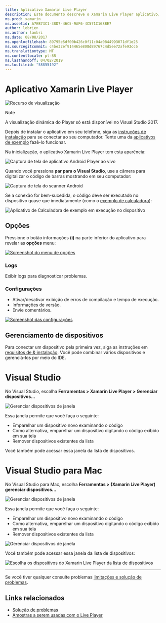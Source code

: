 ```yaml
---
title: Aplicativo Xamarin Live Player
description: Este documento descreve o Xamarin Live Player aplicativo, que pode ser usado para visualizar alterações de código ao vivo no dispositivo. Ele aborda a instalação, amostras, logs, configurações, gerenciamento de dispositivos e muito mais.
ms.prod: xamarin
ms.assetid: A7EB73C1-38D7-46C5-9AF6-4C571C168BE7
author: lobrien
ms.author: laobri
ms.date: 08/08/2017
ms.openlocfilehash: 89795e5df00b426c0f11c04a0844993071df1e25
ms.sourcegitcommit: c4be32ef914465e808d89767c4d5ee72afe93cc6
ms.translationtype: MT
ms.contentlocale: pt-BR
ms.lasthandoff: 04/02/2019
ms.locfileid: "58855192"
---
```

# <a name="xamarin-live-player-app"></a>Aplicativo Xamarin Live Player

![Recurso de visualização](~/media/shared/preview.png)

> [!NOTE]
> A visualização dinâmica do Player só está disponível no Visual Studio 2017.

Depois de instalar o aplicativo em seu telefone, siga as [instruções de instalação](~/tools/live-player/install.md) para se conectar ao seu computador. Tente uma da [aplicativos de exemplo](~/tools/live-player/samples.md) fazê-lo funcionar.

Na inicialização, o aplicativo Xamarin Live Player tem esta aparência:

![Captura de tela de aplicativo Android Player ao vivo](player-images/app-android-sml.png)

Quando você pressiona **par para o Visual Studio**, use a câmera para digitalizar o código de barras mostrando em seu computador:

![Captura de tela do scanner Android](player-images/scan-android-sml.png)

Se a conexão for bem-sucedida, o código deve ser executado no dispositivo quase que imediatamente (como o [exemplo de calculadora](https://developer.xamarin.com/samples/mobile/LivePlayer/BasicCalculator)):

![Aplicativo de Calculadora de exemplo em execução no dispositivo](player-images/basic-calculator-sml.png)

## <a name="options"></a>Opções

Pressione o botão informações **(i)** na parte inferior do aplicativo para revelar as **opções** menu:

[![Screenshot do menu de opções](player-images/options-sml.png)](player-images/options.png#lightbox)

### <a name="logs"></a>Logs

Exibir logs para diagnosticar problemas.

### <a name="settings"></a>Configurações

- Ativar/desativar exibição de erros de compilação e tempo de execução.
- Informações de versão.
- Envie comentários.

[![Screenshot das configurações](player-images/settings-sml.png)](player-images/settings.png#lightbox)

## <a name="managing-devices"></a>Gerenciamento de dispositivos

Para conectar um dispositivo pela primeira vez, siga as instruções em [requisitos de & instalação](~/tools/live-player/install.md). Você pode combinar vários dispositivos e gerenciá-los por meio do IDE.

# [<a name="visual-studio"></a>Visual Studio](#tab/windows)

No Visual Studio, escolha **Ferramentas > Xamarin Live Player > Gerenciar dispositivos...**

![Gerenciar dispositivos de janela](player-images/manage-tools-menu-vs.png)

Essa janela permite que você faça o seguinte:

- Emparelhar um dispositivo novo examinando o código
- Como alternativa, emparelhar um dispositivo digitando o código exibido em sua tela
- Remover dispositivos existentes da lista

Você também pode acessar essa janela da lista de dispositivos.

# [<a name="visual-studio-for-mac"></a>Visual Studio para Mac](#tab/macos)

No Visual Studio para Mac, escolha **Ferramentas > (Xamarin Live Player) gerenciar dispositivos...**

![Gerenciar dispositivos de janela](player-images/manage-tools-menu.png)

Essa janela permite que você faça o seguinte:

- Emparelhar um dispositivo novo examinando o código
- Como alternativa, emparelhar um dispositivo digitando o código exibido em sua tela
- Remover dispositivos existentes da lista

![Gerenciar dispositivos de janela](player-images/manage.png)

Você também pode acessar essa janela da lista de dispositivos:

![Escolha os dispositivos do Xamarin Live Player da lista de dispositivos](player-images/manage-device-menu.png)

-----

Se você tiver qualquer consulte problemas [limitações e solução de problemas](~/tools/live-player/troubleshooting.md).

## <a name="related-links"></a>Links relacionados

- [Solução de problemas](~/tools/live-player/troubleshooting.md)
- [Amostras a serem usadas com o Live Player](https://developer.xamarin.com/samples/xamarin-live-player/all/)

